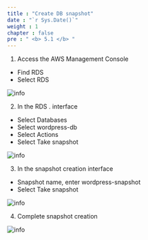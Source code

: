 ```yaml
---
title : "Create DB snapshot"
date : "`r Sys.Date()`"
weight : 1
chapter : false
pre : " <b> 5.1 </b> "
---
```



1. Access the AWS Management Console
- Find RDS
- Select RDS

![info](/images/restoreandbackup/db-snapshot-setup-01.png?featherlight=false&width=90pc)

2. In the RDS . interface
- Select Databases
- Select wordpress-db
- Select Actions
- Select Take snapshot

![info](/images/restoreandbackup/db-snapshot-setup-02.png?featherlight=false&width=90pc)

3. In the snapshot creation interface
- Snapshot name, enter wordpress-snapshot
- Select Take snapshot

![info](/images/restoreandbackup/db-snapshot-setup-03.png?featherlight=false&width=90pc)

4. Complete snapshot creation

![info](/images/restoreandbackup/db-snapshot-setup-03.png?featherlight=false&width=90pc)